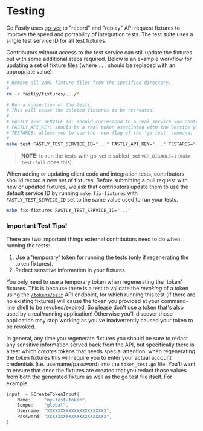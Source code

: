 # Testing

Go Fastly uses [go-vcr](https://github.com/dnaeon/go-vcr) to "record" and "replay" API request fixtures to improve the speed and portability of integration tests. The test suite uses a single test service ID for all test fixtures.

Contributors without access to the test service can still update the fixtures but with some additional steps required. Below is an example workflow for updating a set of fixture files (where `...` should be replaced with an appropriate value):

```sh
# Remove all yaml fixture files from the specified directory.
#
rm -r fastly/fixtures/.../*

# Run a subsection of the tests.
# This will cause the deleted fixtures to be recreated.
# 
# FASTLY_TEST_SERVICE_ID: should correspond to a real service you control.
# FASTLY_API_KEY: should be a real token associated with the Service you control.
# TESTARGS: allows you to use the -run flag of the 'go test' command.
# 
make test FASTLY_TEST_SERVICE_ID="..." FASTLY_API_KEY="..." TESTARGS="-run=..."
```

> **NOTE**: to run the tests with go-vcr disabled, set `VCR_DISABLE=1` (`make test-full` does this).

When adding or updating client code and integration tests, contributors should record a new set of fixtures. Before submitting a pull request with new or updated fixtures, we ask that contributors update them to use the default service ID by running `make fix-fixtures` with `FASTLY_TEST_SERVICE_ID` set to the same value used to run your tests.

```sh
make fix-fixtures FASTLY_TEST_SERVICE_ID="..."
```

### Important Test Tips!

There are two important things external contributors need to do when running the tests:

1. Use a 'temporary' token for running the tests (only if regenerating the token fixtures).
2. Redact sensitive information in your fixtures.

You only need to use a temporary token when regenerating the 'token' fixtures. This is because there is a test to validate the _revoking_ of a token using the [`/tokens/self`](https://developer.fastly.com/reference/api/auth/#revoke-token-current) API endpoint, for which running this test (if there are no existing fixtures) will cause the token you provided at your command-line shell to be revoked/expired. So please don't use a token that's also used by a real/running application! Otherwise you'll discover those application may stop working as you've inadvertently caused your token to be revoked.

In general, any time you regenerate fixtures you should be sure to redact any sensitive information served back from the API, but specifically there is a test which _creates_ tokens that needs special attention: when regenerating the token fixtures this will require you to enter your actual account credentials (i.e. username/password) into the `token_test.go` file. You'll want to ensure that once the fixtures are created that you redact those values from both the generated fixture as well as the go test file itself. For example...

```go
input := &CreateTokenInput{
	Name:     "my-test-token",
	Scope:    "global",
	Username: "XXXXXXXXXXXXXXXXXXXXXX",
	Password: "XXXXXXXXXXXXXXXXXXXXXX",
}
```
